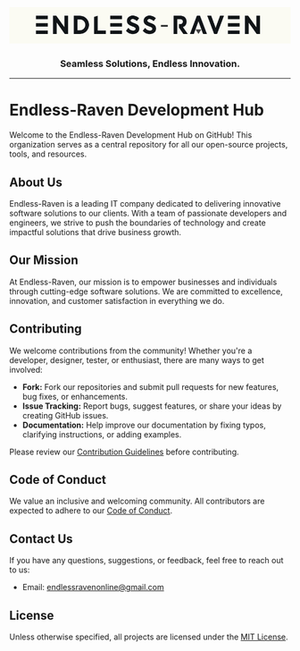 <p align="center" ><img  src = "Endless-Raven-banner1.png?raw=true" width = 1000px></p>

<h3 align="center" >Seamless Solutions, Endless Innovation.</h3>

---

# Endless-Raven Development Hub

Welcome to the Endless-Raven Development Hub on GitHub! This organization serves as a central repository for all our open-source projects, tools, and resources.

## About Us

Endless-Raven is a leading IT company dedicated to delivering innovative software solutions to our clients. With a team of passionate developers and engineers, we strive to push the boundaries of technology and create impactful solutions that drive business growth.

## Our Mission

At Endless-Raven, our mission is to empower businesses and individuals through cutting-edge software solutions. We are committed to excellence, innovation, and customer satisfaction in everything we do.

## Contributing

We welcome contributions from the community! Whether you're a developer, designer, tester, or enthusiast, there are many ways to get involved:

- **Fork:** Fork our repositories and submit pull requests for new features, bug fixes, or enhancements.
- **Issue Tracking:** Report bugs, suggest features, or share your ideas by creating GitHub issues.
- **Documentation:** Help improve our documentation by fixing typos, clarifying instructions, or adding examples.

Please review our [Contribution Guidelines](CONTRIBUTING.md) before contributing.

## Code of Conduct

We value an inclusive and welcoming community. All contributors are expected to adhere to our [Code of Conduct](CODE_OF_CONDUCT.md).

## Contact Us

If you have any questions, suggestions, or feedback, feel free to reach out to us:

- Email: endlessravenonline@gmail.com

## License

Unless otherwise specified, all projects are licensed under the [MIT License](LICENSE).
